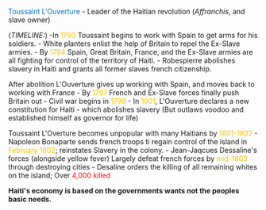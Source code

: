 <span style="color:#0070c0">Toussaint L'Ouverture</span> - Leader of the Haitian revolution (*Affranchis*, and slave owner)

(*TIMELINE:*)
	-In <span style="color:#ffc000">1793</span> Toussaint begins to work with Spain to get arms for his soldiers.
	- White planters enlist the help of Britain to repel the Ex-Slave armies.
	- By <span style="color:#ffc000">1794</span> Spain, Great Britain, France, and the Ex-Slave armies are all fighting for control of the territory of Haiti.
	- Robespierre abolishes slavery in Haiti and grants all former slaves french citizenship.

After abolition L'Ouverture gives up working with Spain, and moves back to working with France
	- By <span style="color:#ffc000">1797</span> French and Ex-Slave forces finally push Britain out
	- Civil war begins in <span style="color:#ffc000">1799</span>
	-   In <span style="color:#ffc000">1801</span>, L'Ouverture declares a new constitution for Haiti - which abolishes slavery (But outlaws voodoo and established himself as governor for life)

Toussaint L'Overture becomes unpopular with many Haitians by <span style="color:#ffc000">1801-1802</span>
	- Napoleon Bonaparte sends french troops ti regain control of the island in <span style="color:#ffc000">February</span> <span style="color:#ffc000">1802</span>; reinstates Slavery in the colony.
	- Jean-Jaqcues Dessaline's forces (alongside yellow fever) Largely defeat french forces by <span style="color:#ffc000">mid-1803</span> through destroying cities
	- Desaline orders the killing of all remaining whites on the island; Over <span style="color:#ff0000">4,000 killed</span>

**Haiti's economy is based on the governments wants not the peoples basic needs.**